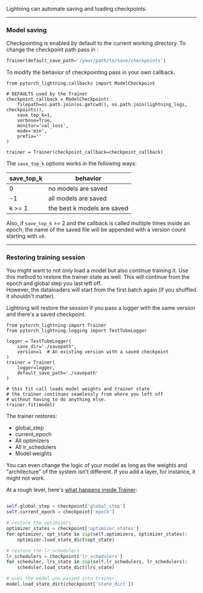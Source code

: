 Lightning can automate saving and loading checkpoints.

---

### Model saving
Checkpointing is enabled by default to the current working directory.
To change the checkpoint path pass in :
```python
Trainer(default_save_path='/your/path/to/save/checkpoints')
```

To modify the behavior of checkpointing pass in your own callback.

```{.python}
from pytorch_lightning.callbacks import ModelCheckpoint

# DEFAULTS used by the Trainer
checkpoint_callback = ModelCheckpoint(
    filepath=os.path.join(os.getcwd(), os.path.join(lightning_logs, checkpoints)),
    save_top_k=1,
    verbose=True,
    monitor='val_loss',
    mode='min',
    prefix=''
)

trainer = Trainer(checkpoint_callback=checkpoint_callback)
```

The `save_top_k` options works in the following ways:

| save_top_k        | behavior |
| --------   | -----  |
| 0     | no models are saved |
| -1        |  all models are saved  |
|  k >= 1        |  the best k models are saved  |


Also, if `save_top_k` >= 2 and the callback is called multiple
times inside an epoch, the name of the saved file will be
appended with a version count starting with `v0`.

---

### Restoring training session

You might want to not only load a model but also continue training it. Use this method to
restore the trainer state as well. This will continue from the epoch and global step you last left off.  
However, the dataloaders will start from the first batch again (if you shuffled it shouldn't matter).

Lightning will restore the session if you pass a logger with the same version and there's a saved checkpoint.   
``` {.python}
from pytorch_lightning import Trainer
from pytorch_lightning.logging import TestTubeLogger

logger = TestTubeLogger(
    save_dir='./savepath',
    version=1  # An existing version with a saved checkpoint
)
trainer = Trainer(
    logger=logger,
    default_save_path='./savepath'
)

# this fit call loads model weights and trainer state
# the trainer continues seamlessly from where you left off
# without having to do anything else.
trainer.fit(model)
```

The trainer restores:

- global_step
- current_epoch
- All optimizers
- All lr_schedulers
- Model weights

You can even change the logic of your model as long as the weights and "architecture" of
the system isn't different. If you add a layer, for instance, it might not work.

At a rough level, here's [what happens inside Trainer](https://github.com/williamFalcon/pytorch-lightning/blob/master/pytorch_lightning/root_module/model_saving.py#L63):

```python

self.global_step = checkpoint['global_step']
self.current_epoch = checkpoint['epoch']

# restore the optimizers
optimizer_states = checkpoint['optimizer_states']
for optimizer, opt_state in zip(self.optimizers, optimizer_states):
    optimizer.load_state_dict(opt_state)

# restore the lr schedulers
lr_schedulers = checkpoint['lr_schedulers']
for scheduler, lrs_state in zip(self.lr_schedulers, lr_schedulers):
    scheduler.load_state_dict(lrs_state)

# uses the model you passed into trainer
model.load_state_dict(checkpoint['state_dict'])
```
